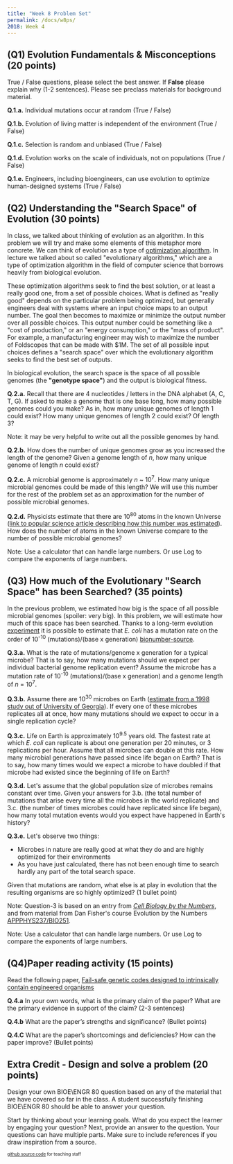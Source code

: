 ```yaml
---
title: "Week 8 Problem Set"
permalink: /docs/w8ps/
2018: Week 4
---
```


## (Q1) Evolution Fundamentals & Misconceptions (20 points)

True / False questions, please select the best answer.  If **False** please explain why (1-2 sentences). 
Please see preclass materials for background material.

**Q.1.a.** Individual mutations occur at random (True /  False)

**Q.1.b.** Evolution of living matter is independent of the environment (True /  False)

**Q.1.c.** Selection is random and unbiased (True /  False)

**Q.1.d.** Evolution works on the scale of individuals, not on populations (True /  False)

**Q.1.e.** Engineers, including bioengineers, can use evolution to optimize human-designed systems  (True /  False)

## (Q2) Understanding the "Search Space" of Evolution (30 points)

In class, we talked about thinking of evolution as an algorithm. In this problem we will try and make some elements of this metaphor more concrete. We can think of evolution as a type of [optimization algorithm](https://en.wikipedia.org/wiki/Mathematical_optimization#Optimization_algorithms). In lecture we talked about so called "evolutionary algorithms," which are a type of optimization algorithm in the field of computer science that borrows heavily from biological evolution.

These optimization algorithms seek to find the best solution, or at least a really good one, from a set of possible choices. What is defined as "really good" depends on the particular problem being optimized, but generally engineers deal with systems where an input choice maps to an output number. The goal then becomes to maximize or minimize the output number over all possible choices. This output number could be something like a "cost of production," or an "energy consumption," or the "mass of product". For example, a manufacturing engineer may wish to maximize the number of Foldscopes that can be made with $1M. The set of all possible input choices defines a "search space" over which the evolutionary algorithm seeks to find the best set of outputs.

In biological evolution, the search space is the space of all possible genomes (the **"genotype space"**) and the output is biological fitness.

**Q.2.a.** Recall that there are 4 nucleotides / letters in the DNA alphabet (A, C, T, G). If asked to make a genome that is one base long, how many possible genomes could you make? As in, how many unique genomes of length 1 could exist? How many unique genomes of length 2 could exist? Of length 3?

Note: it may be very helpful to write out all the possible genomes by hand.

**Q.2.b.** How does the number of unique genomes grow as you increased the length of the genome? Given a genome length of _n_, how many unique genome of length _n_ could exist?

**Q.2.c.** A microbial genome is approximately _n_ ~ 10<sup>7</sup>. How many unique microbial genomes could be made of this length? We will use this number for the rest of the problem set as an approximation for the number of possible microbial genomes.

**Q.2.d.** Physicists estimate that there are 10<sup>80</sup> atoms in the known Universe ([link to popular science article describing how this number was estimated](https://www.universetoday.com/36302/atoms-in-the-universe/)). How does the number of atoms in the known Universe compare to the number of possible microbial genomes?  

Note: Use a calculator that can handle large numbers. Or use Log to compare the exponents of large numbers.  

## (Q3) How much of the Evolutionary "Search Space" has been Searched? (35 points)

In the previous problem, we estimated how big is the space of all possible microbial genomes (spoiler: very big). In this problem, we will estimate how much of this space has been searched. Thanks to a long-term evolution [experiment](http://myxo.css.msu.edu/) it is possible to estimate that *E. coli* has a mutation rate on the order of 10<sup>-10</sup> (mutations)/(base x generation) [bionumber-source](https://bionumbers.hms.harvard.edu/bionumber.aspx?&id=105813).

**Q.3.a.**  What is the rate of mutations/genome x generation for a typical microbe? That is to say, how many mutations should we expect per individual bacterial genome replication event? Assume the microbe has a mutation rate of 10<sup>-10</sup> (mutations)/(base x generation) and a genome length of _n_ = 10<sup>7</sup>.

**Q.3.b.** Assume there are 10<sup>30</sup> microbes on Earth ([estimate from a 1998 study out of University of Georgia](https://www.pnas.org/content/95/12/6578)). If every one of these microbes replicates all at once, how many mutations should we expect to occur in a single replication cycle?

**Q.3.c.** Life on Earth is approximately 10<sup>9.5</sup> years old. The fastest rate at which _E. coli_ can replicate is about one generation per 20 minutes, or 3 replications per hour. Assume that all microbes can double at this rate. How many microbial generations have passed since life began on Earth? That is to say, how many times would we expect a microbe to have doubled if that microbe had existed since the beginning of life on Earth?

**Q.3.d.** Let's assume that the global population size of microbes remains constant over time. Given your answers for 3.b. (the total number of mutations that arise every time all the microbes in the world replicate) and 3.c. (the number of times microbes could have replicated since life began), how many total mutation events would you expect have happened in Earth's history?

**Q.3.e.** Let's observe two things:

* Microbes in nature are really good at what they do and are highly optimized for their environments
* As you have just calculated, there has not been enough time to search hardly any part of the total search space.

Given that mutations are random, what else is at play in evolution that the resulting organisms are so highly optimized? (1 bullet point)

Note: Question-3 is based on an entry from [*Cell Biology by the Numbers*](http://book.bionumbers.org/what-is-the-mutation-rate-during-genome-replication/), and from material from Dan Fisher's course Evolution by the Numbers [APPPHYS237/BIO251](https://explorecourses.stanford.edu/search?view=catalog&filter-coursestatus-Active=on&q=APPPHYS%20237:%20Evolution%20by%20the%20numbers&academicYear=20182019).

Note: Use a calculator that can handle large numbers. Or use Log to compare the exponents of large numbers.  

## (Q4)Paper reading activity (15 points) 

Read the following paper, [Fail-safe genetic codes designed to intrinsically contain engineered organisms](https://academic.oup.com/nar/article/47/19/10439/5568210)

**Q.4.a** In your own words, what is the primary claim of the paper? What are the primary evidence in support of the claim? (2-3 sentences)

**Q.4.b** What are the paper’s strengths and significance?  (Bullet points) 


**Q.4.C** What are the paper’s shortcomings and deficiencies? How can the paper improve? (Bullet points) 

## Extra Credit - Design and solve a problem (20 points)

Design your own BIOE\ENGR 80 question based on any of the material that we have covered so far in the class.  A student successfully finishing BIOE\ENGR 80 should be able to answer your question.  

Start by thinking about your learning goals.  What do you expect the learner by engaging your question?  Next, provide an answer to the question. Your questions can have multiple parts.  Make sure to include references if you draw inspiration from a source. 

<sub><sup> [github source code](https://github.com/Stanford-BioE80/Stanford-BioE80.github.io/edit/master/_docs/w8ps.md) for teaching staff <sub><sup>
